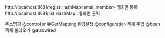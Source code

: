 http://localhost:8081/regist HashMap<email,member>
웹화면 등록
http://localhost:8081/list HashMap..
웹화면 출력

주소맵핑
@controller
@GetMapping
환경설정
@configuration
객체 주입
@bean
객체 불러오기
@autowired